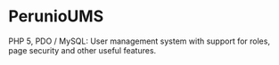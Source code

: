 # PerunioUMS
PHP 5, PDO / MySQL: User management system with support for roles, page security and other useful features.
